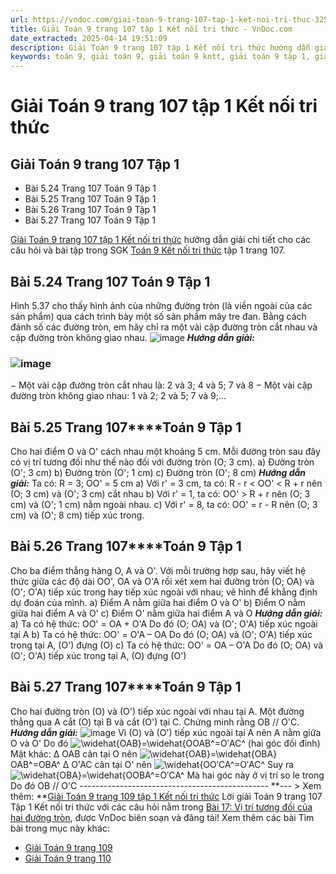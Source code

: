 ```yaml
---
url: https://vndoc.com/giai-toan-9-trang-107-tap-1-ket-noi-tri-thuc-325346
title: Giải Toán 9 trang 107 tập 1 Kết nối tri thức - VnDoc.com
date_extracted: 2025-04-14 19:51:09
description: Giải Toán 9 trang 107 tập 1 Kết nối tri thức hướng dẫn giải chi tiết các câu hỏi và bài tập trong SGK Toán 9 Kết nối tri thức tập 1.
keywords: toán 9, giải toán 9, giải toán 9 kntt, giải toán 9 tập 1, giải toán 9 kết nối tri thức, toán 9 kết nối tri thức tập 1, Toán 9 Kết nối tri thức Bài 17, giải Toán 9 Kết nối tri thức Bài 17, Bài 17 Vị trí tương đối của hai đường tròn, toán 9 kết nối tri thức tập 1 trang 104, toán 9 kết nối tri thức tập 1 trang 105, toán 9 kết nối tri thức tập 1 trang 106, toán 9 kết nối tri thức tập 1 trang 107, toán 9 trang 107, giải toán 9 trang 107, toán 9 trang 107 kết nối, giải toán 9 trang 107 kết nối
---
```


# Giải Toán 9 trang 107 tập 1 Kết nối tri thức
## Giải Toán 9 trang 107 Tập 1
  * Bài 5.24 Trang 107 Toán 9 Tập 1
  * Bài 5.25 Trang 107 Toán 9 Tập 1
  * Bài 5.26 Trang 107 Toán 9 Tập 1
  * Bài 5.27 Trang 107 Toán 9 Tập 1

[Giải Toán 9 trang 107 tập 1 Kết nối tri thức](<https://vndoc.com/giai-toan-9-trang-107-tap-1-ket-noi-tri-thuc-325346>) hướng dẫn giải chi tiết cho các câu hỏi và bài tập trong SGK [Toán 9 Kết nối tri thức](<https://vndoc.com/toan-9-ket-noi-tri-thuc>) tập 1 trang 107.
## **Bài 5.24 Trang 107 Toán 9 Tập 1**
Hình 5.37 cho thấy hình ảnh của những đường tròn \(là viền ngoài của các sản phẩm\) qua cách trình bày một số sản phẩm mây tre đan. Bằng cách đánh số các đường tròn, em hãy chỉ ra một vài cặp đường tròn cắt nhau và cặp đường tròn không giao nhau.
![image](https://i.vdoc.vn/data/image/2024/07/30/638579277137789232.png)
_**Hướng dẫn giải:**_
### ![image](https://i.vdoc.vn/data/image/2024/07/30/638579277134664976.png)
− Một vài cặp đường tròn cắt nhau là: 2 và 3; 4 và 5; 7 và 8
− Một vài cặp đường tròn không giao nhau: 1 và 2; 2 và 5; 7 và 9;...
## **Bài 5.25 Trang 107****Toán 9 Tập 1**
Cho hai điểm O và O' cách nhau một khoảng 5 cm. Mỗi đường tròn sau đây có vị trí tương đối như thế nào đối với đường tròn \(O; 3 cm\).
a\) Đường tròn \(O'; 3 cm\)
b\) Đường tròn \(O'; 1 cm\)
c\) Đường tròn \(O'; 8 cm\)
_**Hướng dẫn giải:**_
Ta có: R = 3; OO' = 5 cm
a\) Với r' = 3 cm, ta có: R - r < OO' < R + r nên \(O; 3 cm\) và \(O'; 3 cm\) cắt nhau
b\) Với r' = 1, ta có: OO' > R + r nên \(O; 3 cm\) và \(O'; 1 cm\) nằm ngoài nhau.
c\) Với r' = 8, ta có: OO' = r - R nên \(O; 3 cm\) và \(O'; 8 cm\) tiếp xúc trong.
## **Bài 5.26 Trang 107****Toán 9 Tập 1**
Cho ba điểm thẳng hàng O, A và O'. Với mỗi trường hợp sau, hãy viết hệ thức giữa các độ dài OO', OA và O'A rồi xét xem hai đường tròn \(O; OA\) và \(O'; O'A\) tiếp xúc trong hay tiếp xúc ngoài với nhau; vẽ hình để khẳng định dự đoán của mình.
a\) Điểm A nằm giữa hai điểm O và O'
b\) Điểm O nằm giữa hai điểm A và O'
c\) Điểm O' nằm giữa hai điểm A và O
_**Hướng dẫn giải:**_
a\) Ta có hệ thức: OO' = OA + O'A
Do đó \(O; OA\) và \(O'; O'A\) tiếp xúc ngoài tại A
b\) Ta có hệ thức: OO' = O'A – OA
Do đó \(O; OA\) và \(O'; O'A\) tiếp xúc trong tại A, \(O'\) đựng \(O\)
c\) Ta có hệ thức: OO' = OA – O'A
Do đó \(O; OA\) và \(O'; O'A\) tiếp xúc trong tại A, \(O\) đựng \(O'\)
## **Bài 5.27 Trang 107****Toán 9 Tập 1**
Cho hai đường tròn \(O\) và \(O'\) tiếp xúc ngoài với nhau tại A. Một đường thẳng qua A cắt \(O\) tại B và cắt \(O'\) tại C. Chứng minh rằng OB // O'C.
_**Hướng dẫn giải:**_
![image](https://i.vdoc.vn/data/image/2024/07/30/638579277132305992.png)
Vì \(O\) và \(O'\) tiếp xúc ngoài tại A nên A nằm giữa O và O'
Do đó ![\\widehat{OAB}=\\widehat{O](https://i.vdoc.vn/data/image/blank.png)OAB^=O′AC^ \(hai góc đối đỉnh\)
Mặt khác:
Δ OAB cân tại O nên ![\\widehat{OAB}=\\widehat{OBA}](https://i.vdoc.vn/data/image/blank.png)OAB^=OBA^
Δ O'AC cân tại O' nên ![\\widehat{O](https://i.vdoc.vn/data/image/blank.png)O′CA^=O′AC^
Suy ra ![\\widehat{OBA}=\\widehat{O](https://i.vdoc.vn/data/image/blank.png)OBA^=O′CA^
Mà hai góc này ở vị trí so le trong 
Do đó OB // O'C
\-----------------------------------------------
**\--- > Xem thêm: **[Giải Toán 9 trang 109 tập 1 Kết nối tri thức](<https://vndoc.com/giai-toan-9-trang-109-tap-1-ket-noi-tri-thuc-325350>)
Lời giải Toán 9 trang 107 Tập 1 Kết nối tri thức với các câu hỏi nằm trong [Bài 17: Vị trí tương đối của hai đường tròn](<https://vndoc.com/giai-bai-tap-sgk-toan-lop-9-bai-7-vi-tri-tuong-doi-cua-hai-duong-tron-154978>), được VnDoc biên soạn và đăng tải\!
Xem thêm các bài Tìm bài trong mục này khác:
  * [Giải Toán 9 trang 109](</giai-toan-9-trang-109-tap-1-ket-noi-tri-thuc-325350>)
  * [Giải Toán 9 trang 110](</giai-toan-9-trang-110-tap-1-ket-noi-tri-thuc-325360>)

